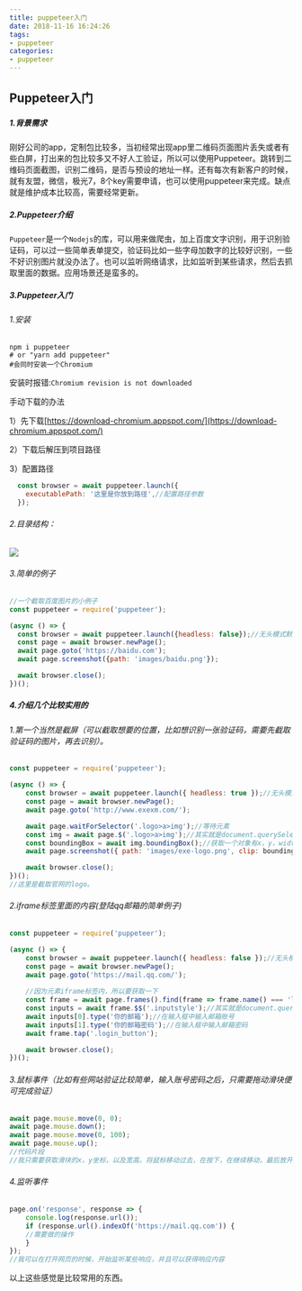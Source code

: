 ```yaml
---
title: puppeteer入门
date: 2018-11-16 16:24:26
tags: 
- puppeteer
categories: 
- puppeteer
---
```


## Puppeteer入门

##### 1.背景需求

刚好公司的app，定制包比较多，当初经常出现app里二维码页面图片丢失或者有些白屏，打出来的包比较多又不好人工验证，所以可以使用Puppeteer。跳转到二维码页面截图，识别二维码，是否与预设的地址一样。还有每次有新客户的时候，就有友盟，微信，极光7，8个key需要申请，也可以使用puppeteer来完成。缺点就是维护成本比较高，需要经常更新。



##### 2.Puppeteer介绍

`Puppeteer`是一个`Nodejs`的库，可以用来做爬虫，加上百度文字识别，用于识别验证码，可以过一些简单表单提交，验证码比如一些字母加数字的比较好识别，一些不好识别图片就没办法了。也可以监听网络请求，比如监听到某些请求，然后去抓取里面的数据。应用场景还是蛮多的。



##### 3.Puppeteer入门

######  1.安装

```shell
npm i puppeteer
# or "yarn add puppeteer"
#会同时安装一个Chromium
```

安装时报错:`Chromium revision is not downloaded`

手动下载的办法

1）先下载[https://download-chromium.appspot.com/](https://download-chromium.appspot.com/)

2）下载后解压到项目路径

3）配置路径

```javascript
  const browser = await puppeteer.launch({
    executablePath: '这里是你放到路径',//配置路径参数
  });
```



###### 2.目录结构：

![](http://www.qinhanwen.xyz/images/WX20181117-164728@2x.png)



###### 3.简单的例子

```javascript
//一个截取百度图片的小例子
const puppeteer = require('puppeteer');

(async () => {
  const browser = await puppeteer.launch({headless: false});//无头模式默认是true，设置为false，还有很多其他属性就不介绍了
  const page = await browser.newPage();
  await page.goto('https://baidu.com');
  await page.screenshot({path: 'images/baidu.png'});

  await browser.close();
})();
```



##### 4.介绍几个比较实用的

###### 1.第一个当然是截屏（可以截取想要的位置，比如想识别一张验证码，需要先截取验证码的图片，再去识别）。

```javascript
const puppeteer = require('puppeteer');

(async () => {
    const browser = await puppeteer.launch({ headless: true });//无头模式默认是true，设置为false
    const page = await browser.newPage();
    await page.goto('http://www.exexm.com/');

    await page.waitForSelector('.logo>a>img');//等待元素
    const img = await page.$('.logo>a>img');//其实就是document.querySelector
    const boundingBox = await img.boundingBox();//获取一个对象有x，y，width，height属性
    await page.screenshot({ path: 'images/exe-logo.png', clip: boundingBox });//clip 指定页面剪切部分，对象，属性有x,y,width,height

    await browser.close();
})();
//这里是截取官网的logo。
```



###### 2.iframe标签里面的内容(登陆qq邮箱的简单例子)

```javascript
const puppeteer = require('puppeteer');

(async () => {
    const browser = await puppeteer.launch({ headless: false });//无头模式默认是true，设置为false
    const page = await browser.newPage();
    await page.goto('https://mail.qq.com/');
    
    //因为元素iframe标签内，所以要获取一下
    const frame = await page.frames().find(frame => frame.name() === 'login_frame');//找到name=login_frame的iframe
    const inputs = await frame.$$('.inputstyle');//其实就是document.querySelectorAll
    await inputs[0].type('你的邮箱');//在输入框中输入邮箱账号
    await inputs[1].type('你的邮箱密码');//在输入框中输入邮箱密码
    await frame.tap('.login_button');

    await browser.close();
})();
```



###### 3.鼠标事件（比如有些网站验证比较简单，输入账号密码之后，只需要拖动滑块便可完成验证）

```javascript
await page.mouse.move(0, 0);
await page.mouse.down();
await page.mouse.move(0, 100);
await page.mouse.up();
//代码片段
//我只需要获取滑块的x，y坐标，以及宽高，将鼠标移动过去，在按下，在继续移动，最后放开
```



###### 4.监听事件

```javascript
page.on('response', response => {
    console.log(response.url());
    if (response.url().indexOf('https://mail.qq.com')) {
    //需要做的操作
    }
});
//我可以在打开网页的时候，开始监听某些响应，并且可以获得响应内容
```



以上这些感觉是比较常用的东西。





